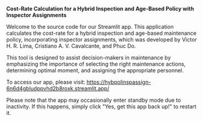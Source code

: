 **Cost-Rate Calculation for a Hybrid Inspection and Age-Based Policy with Inspector Assignments**

Welcome to the source code for our Streamlit app. This application calculates the cost-rate for a hybrid inspection and age-based maintenance policy, incorporating inspector assignments, which was developed by Victor H. R. Lima, Cristiano A. V. Cavalcante, and Phuc Do.

This tool is designed to assist decision-makers in maintenance by emphasizing the importance of selecting the right maintenance actions, determining optimal moment, and assigning the appropriate personnel.

To access our app, please visit: https://hybpolinspassign-6n6d4gbludppvhd2b8roxk.streamlit.app/

Please note that the app may occasionally enter standby mode due to inactivity. If this happens, simply click "Yes, get this app back up!" to restart it.
